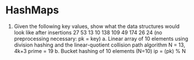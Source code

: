 # HashMaps
1.  Given the following key values,  show what the data structures would look like after insertions 
           27 53 13 10 138 109 49 174 26 24
(no preprocessing necessary:  pk = key)
a. Linear array of 10 elements using division hashing
and the linear-quotient collision path algorithm
N = 13, 4k+3 prime = 19
b. Bucket hashing of 10 elements (N=10) ip = (pk) % N




